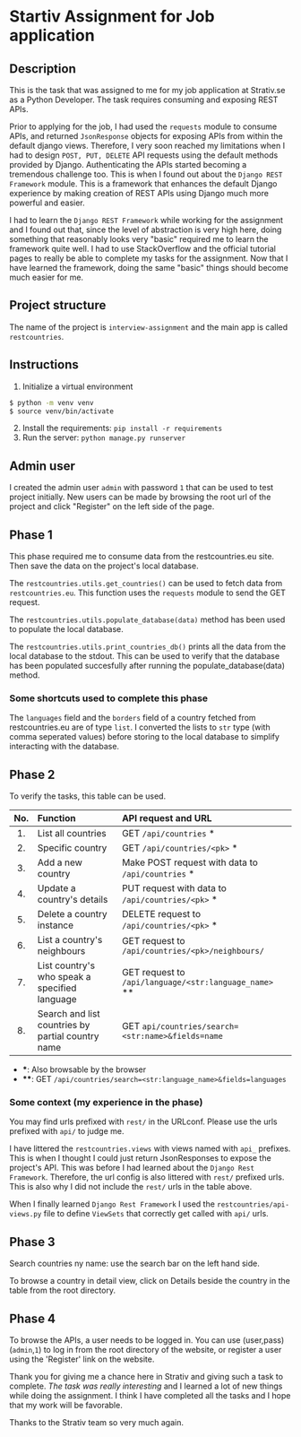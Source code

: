 # Startiv Assignment for Job application

## Description

This is the task that was assigned to me for my job application at Strativ.se
as a Python Developer. The task requires consuming and exposing REST APIs.

Prior to applying for the job, I had used the `requests` module to consume
APIs, and returned `JsonResponse` objects for exposing APIs from within the
default django views. Therefore, I very soon reached my limitations when I had
to design `POST, PUT, DELETE` API requests using the default methods provided
by Django. Authenticating the APIs started becoming a tremendous challenge too.
This is when I found out about the `Django REST Framework` module. This is a
framework that enhances the default Django experience by making creation of
REST APIs using Django much more powerful and easier.

I had to learn the `Django REST Framework` while working for the assignment
and I found out that, since the level of abstraction is very high here, doing
something that reasonably looks very "basic" required me to learn the framework
quite well. I had to use StackOverflow and the official tutorial pages to really
be able to complete my tasks for the assignment. Now that I have learned the
framework, doing the same "basic" things should become much easier for me.

## Project structure

The name of the project is `interview-assignment` and the main app is called
`restcountries`.

## Instructions

1. Initialize a virtual environment

```sh
$ python -m venv venv
$ source venv/bin/activate
```

2. Install the requirements: `pip install -r requirements`
3. Run the server: `python manage.py runserver`

## Admin user

I created the admin user `admin` with password `1` that can be used to test
project initially. New users can be made by browsing the root url of the
project and click "Register" on the left side of the page.

## Phase 1

This phase required me to consume data from the restcountries.eu site. Then
save the data on the project's local database.

The `restcountries.utils.get_countries()` can be used to fetch data from
`restcountries.eu`. This function uses the `requests` module to send the GET
request.

The `restcountries.utils.populate_database(data)` method has been used to
populate the local database.

The `restcountries.utils.print_countries_db()` prints all the data from the
local database to the stdout. This can be used to verify that the database has
been populated succesfully after running the populate_database(data) method.

### Some shortcuts used to complete this phase

The `languages` field and the `borders` field of a country fetched from
restcountries.eu are of type `list`. I converted the lists to `str` type (with
comma seperated values) before storing to the local database to simplify
interacting with the database.

## Phase 2

To verify the tasks, this table can be used.

| No.   |  Function  |  API request and URL |
| :---: | :-------------------------- | :--------------------------------------- |
| 1.    | List all countries | GET `/api/countries` \* |
| 2.    | Specific country | GET `/api/countries/<pk>` \* |
| 3.    | Add a new country | Make POST request with data to `/api/countries` \* |
| 4.    | Update a country's details | PUT request with data to `/api/countries/<pk>` \* |
| 5.    | Delete a country instance | DELETE request to `/api/countries/<pk>` \* |
| 6.    | List a country's neighbours | GET request to `/api/countries/<pk>/neighbours/` |
| 7.    | List country's who speak a specified language | GET request to `/api/language/<str:language_name>` \*\* |
| 8.    | Search and list countries by partial country name | GET `api/countries/search=<str:name>&fields=name` |


+ __\*__: Also browsable by the browser
+ __\*\*__: GET `/api/countries/search=<str:language_name>&fields=languages`

### Some context (my experience in the phase)

You may find urls prefixed with `rest/` in the URLconf. Please use the urls
prefixed with `api/` to judge me.

I have littered the `restcountries.views` with views named with `api_`
prefixes. This is when I thought I could just return JsonResponses to expose
the project's API. This was before I had learned about the `Django Rest
Framework`. Therefore, the url config is also littered with `rest/` prefixed
urls. This is also why I did not include the `rest/` urls in the table above.

When I finally learned `Django Rest Framework` I used the
`restcountries/api-views.py` file to define `ViewSets` that correctly get
called with `api/` urls.

## Phase 3

Search countries ny name: use the search bar on the left hand side.

To browse a country in detail view, click on Details beside the country in the
table from the root directory.

## Phase 4

To browse the APIs, a user needs to be logged in. You can use (user,pass)
(`admin`,`1`) to log in from the root directory of the website, or register a
user using the 'Register' link on the website.

Thank you for giving me a chance here in Strativ and giving such a task to
complete. _The task was really interesting_ and I learned a lot of new things
while doing the assignment. I think I have completed all the tasks and I hope
that my work will be favorable.

Thanks to the Strativ team so very much again.
